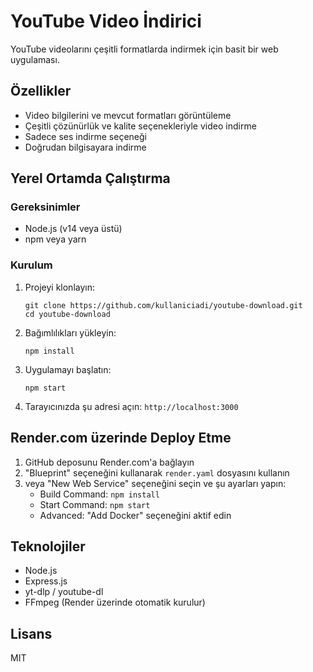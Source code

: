 # YouTube Video İndirici

YouTube videolarını çeşitli formatlarda indirmek için basit bir web uygulaması.

## Özellikler

- Video bilgilerini ve mevcut formatları görüntüleme
- Çeşitli çözünürlük ve kalite seçenekleriyle video indirme
- Sadece ses indirme seçeneği
- Doğrudan bilgisayara indirme

## Yerel Ortamda Çalıştırma

### Gereksinimler

- Node.js (v14 veya üstü)
- npm veya yarn

### Kurulum

1. Projeyi klonlayın:
   ```
   git clone https://github.com/kullaniciadi/youtube-download.git
   cd youtube-download
   ```

2. Bağımlılıkları yükleyin:
   ```
   npm install
   ```

3. Uygulamayı başlatın:
   ```
   npm start
   ```

4. Tarayıcınızda şu adresi açın: `http://localhost:3000`

## Render.com üzerinde Deploy Etme

1. GitHub deposunu Render.com'a bağlayın
2. "Blueprint" seçeneğini kullanarak `render.yaml` dosyasını kullanın
3. veya "New Web Service" seçeneğini seçin ve şu ayarları yapın:
   - Build Command: `npm install`
   - Start Command: `npm start`
   - Advanced: "Add Docker" seçeneğini aktif edin

## Teknolojiler

- Node.js
- Express.js
- yt-dlp / youtube-dl
- FFmpeg (Render üzerinde otomatik kurulur)

## Lisans

MIT 